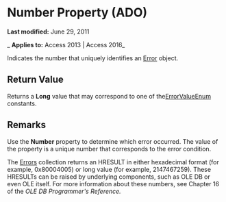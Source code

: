 
# Number Property (ADO)

 **Last modified:** June 29, 2011

 _ **Applies to:** Access 2013 | Access 2016_



Indicates the number that uniquely identifies an [Error](97e478bf-8b25-03a8-9358-abba5069cba3.md) object.

## Return Value

Returns a  **Long** value that may correspond to one of the[ErrorValueEnum](2af99f32-6004-1225-367c-45d693f447b8.md) constants.


## Remarks

Use the  **Number** property to determine which error occurred. The value of the property is a unique number that corresponds to the error condition.

The [Errors](76c234b8-7fec-11c5-275e-864d5d880ee7.md) collection returns an HRESULT in either hexadecimal format (for example, 0x80004005) or long value (for example, 2147467259). These HRESULTs can be raised by underlying components, such as OLE DB or even OLE itself. For more information about these numbers, see Chapter 16 of the _OLE DB Programmer's Reference._

